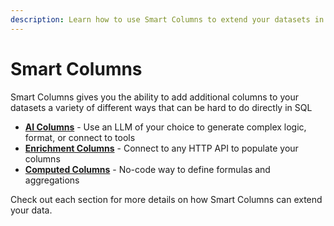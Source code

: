 ```yaml
---
description: Learn how to use Smart Columns to extend your datasets in Census
---
```


# Smart Columns

Smart Columns gives you the ability to add additional columns to your datasets a variety of different ways that can be hard to do directly in SQL

* [**AI Columns**](ai-columns/) - Use an LLM of your choice to generate complex logic, format, or connect to tools
* [**Enrichment Columns**](enrichment/) - Connect to any HTTP API to populate your columns&#x20;
* [**Computed Columns**](computed-columns.md) - No-code way to define formulas and aggregations&#x20;

Check out each section for more details on how Smart Columns can extend your data.



